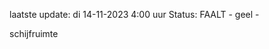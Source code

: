 laatste update: 
di 14-11-2023  4:00   uur 
Status: FAALT - geel - 
<div class="service Y">schijfruimte</div>